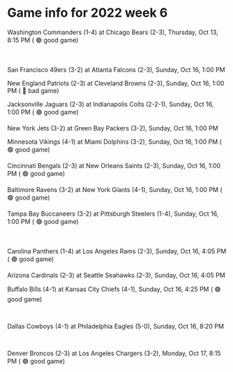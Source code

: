 # Game info for 2022 week 6

Washington Commanders (1-4) at Chicago Bears (2-3), Thursday, Oct 13, 8:15 PM (	:green_circle: good game)


<br/>

San Francisco 49ers (3-2) at Atlanta Falcons (2-3), Sunday, Oct 16, 1:00 PM

New England Patriots (2-3) at Cleveland Browns (2-3), Sunday, Oct 16, 1:00 PM (	:red_circle: bad game)

Jacksonville Jaguars (2-3) at Indianapolis Colts (2-2-1), Sunday, Oct 16, 1:00 PM (	:green_circle: good game)

New York Jets (3-2) at Green Bay Packers (3-2), Sunday, Oct 16, 1:00 PM

Minnesota Vikings (4-1) at Miami Dolphins (3-2), Sunday, Oct 16, 1:00 PM (	:green_circle: good game)

Cincinnati Bengals (2-3) at New Orleans Saints (2-3), Sunday, Oct 16, 1:00 PM (	:green_circle: good game)

Baltimore Ravens (3-2) at New York Giants (4-1), Sunday, Oct 16, 1:00 PM (	:green_circle: good game)

Tampa Bay Buccaneers (3-2) at Pittsburgh Steelers (1-4), Sunday, Oct 16, 1:00 PM (	:green_circle: good game)


<br/>

Carolina Panthers (1-4) at Los Angeles Rams (2-3), Sunday, Oct 16, 4:05 PM (	:green_circle: good game)

Arizona Cardinals (2-3) at Seattle Seahawks (2-3), Sunday, Oct 16, 4:05 PM

Buffalo Bills (4-1) at Kansas City Chiefs (4-1), Sunday, Oct 16, 4:25 PM (	:green_circle: good game)


<br/>

Dallas Cowboys (4-1) at Philadelphia Eagles (5-0), Sunday, Oct 16, 8:20 PM


<br/>

Denver Broncos (2-3) at Los Angeles Chargers (3-2), Monday, Oct 17, 8:15 PM (	:green_circle: good game)

